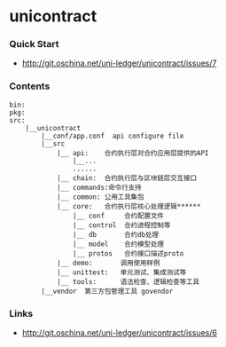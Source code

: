 # unicontract


### Quick Start
- http://git.oschina.net/uni-ledger/unicontract/issues/7

### Contents
```
bin:
pkg:
src:
    |__unicontract
        |__conf/app.conf  api configure file
        |__src
            |__ api:    合约执行层对合约应用层提供的API
                |__...
                ......
            |__ chain:  合约执行层与区块链层交互接口
            |__ commands:命令行支持
            |__ common: 公用工具集包
            |__ core:   合约执行层核心处理逻辑******
                |__ conf     合约配置文件
                |__ control  合约进程控制等
                |__ db       合约db处理
                |__ model    合约模型处理
                |__ protos   合约接口描述proto
            |__ demo:       调用使用样例
            |__ unittest:   单元测试、集成测试等
            |__ tools:      语法检查、逻辑检查等工具
        |__vendor  第三方包管理工具 govendor
```

### Links
- http://git.oschina.net/uni-ledger/unicontract/issues/6